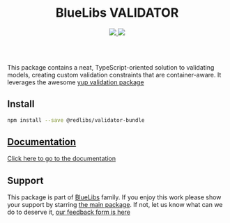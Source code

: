 <h1 align="center">BlueLibs VALIDATOR</h1>

<p align="center">
  <a href="https://travis-ci.org/bluelibs/validator">
    <img src="https://api.travis-ci.org/bluelibs/validator.svg?branch=master" />
  </a>
  <a href="https://coveralls.io/github/bluelibs/validator?branch=master">
    <img src="https://coveralls.io/repos/github/bluelibs/validator/badge.svg?branch=master" />
  </a>
</p>

<br />
<br />

This package contains a neat, TypeScript-oriented solution to validating models, creating custom validation constraints that are container-aware. It leverages the awesome [yup validation package](https://github.com/jquense/yup)

## Install

```bash
npm install --save @redlibs/validator-bundle
```

## [Documentation](./DOCUMENTATION.md)

[Click here to go to the documentation](./DOCUMENTATION.md)

## Support

This package is part of [BlueLibs](https://www.bluelibs.com) family. If you enjoy this work please show your support by starring [the main package](https://github.com/bluelibs/bluelibs). If not, let us know what can we do to deserve it, [our feedback form is here](https://forms.gle/DTMg5Urgqey9QqLFA)
